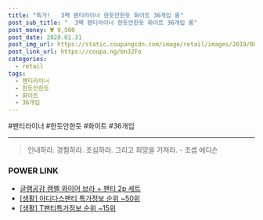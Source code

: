 ```yaml
--- 
title: "특가!   3팩 팬티라이너 한듯안한듯 화이트 36개입 롱" 
post_sub_title: "  3팩 팬티라이너 한듯안한듯 화이트 36개입 롱" 
post_money: ₩ 9,500 
post_date: 2020.01.31 
post_img_url: https://static.coupangcdn.com/image/retail/images/2019/08/13/20/0/641b6c41-c25a-4be4-a62b-597c4cde6f7a.jpg 
post_link_url: https://coupa.ng/bnJ2Fo 
categories: 
  - retail 
tags: 
  - 팬티라이너 
  - 한듯안한듯 
  - 화이트 
  - 36개입 
--- 
```

  #팬티라이너 #한듯안한듯 #화이트 #36개입 
<hr> 

> 인내하라. 경험하라. 조심하라. 그리고 희망을 가져라. - 조셉 에디슨 


### POWER LINK

* <a href="https://blog.naver.com/fasyy4321/221785394102" target="_blank">글램공감 캠벨 와이어 브라 + 팬티 2p 세트</a>
* <a href="https://blog.naver.com/sakai111/221781654047" target="_blank"> [생활] 아디다스팬티 특가정보 순위 ~50위</a>
* <a href="https://blog.naver.com/sakai111/221771478209" target="_blank"> [생활] T팬티특가정보 순위 ~15위</a>
